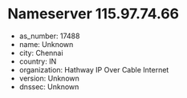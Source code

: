 # Nameserver 115.97.74.66

* as_number: 17488
* name: Unknown
* city: Chennai
* country: IN
* organization: Hathway IP Over Cable Internet
* version: Unknown
* dnssec: Unknown

